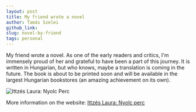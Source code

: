 ```yaml
---
layout: post
title: My friend wrote a novel  
author: Tamás Szelei
github_link:
slug: novel-by-friend
tags: personal
---
```


My friend wrote a novel. As one of the early readers and critics, I'm immensely proud of her and grateful to have been a part of this journey. It is written in Hungarian, but who knows, maybe a translation is coming in the future. The book is about to be printed soon and will be available in the largest Hungarian bookstores (an amazing achievement on its own).

![Ittzés Laura: Nyolc Perc](https://i.imgur.com/UOQ4yCZ.jpg)

More information on the website: [Ittzés Laura: Nyolc perc](http://ittzes.com)
